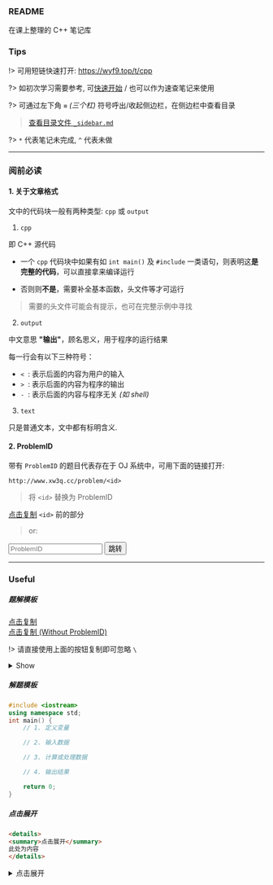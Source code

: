 ### README

在课上整理的 C++ 笔记库

### Tips

!> 可用短链快速打开: https://wyf9.top/t/cpp

?> 如初次学习需要参考, 可[快速开始](quickstart.md) / 也可以作为速查笔记来使用

?> 可通过左下角 `≡` *(三个杠)* 符号呼出/收起侧边栏，在侧边栏中查看目录

> [查看目录文件 `_sidebar.md`](./_sidebar.md)

?> `*` 代表笔记未完成, `^` 代表未做

<!--
no test:
3-1 to 3-6

undone:
3-7 to ...

(include)
-->

---

### **阅前必读**

#### 1. 关于文章格式

文中的代码块一般有两种类型: `cpp` 或 `output`

1. `cpp`

即 C++ 源代码

- 一个 `cpp` 代码块中如果有如 `int main()` 及 `#include` 一类语句，则表明这**是完整的代码**，可以直接拿来编译运行

- 否则则**不是**，需要补全基本函数，头文件等才可运行

> 需要的头文件可能会有提示，也可在完整示例中寻找

2. `output`

中文意思 **"输出"**，顾名思义，用于程序的运行结果

每一行会有以下三种符号：

- `< `: 表示后面的内容为用户的输入
- `> `: 表示后面的内容为程序的输出
- `- `: 表示后面的内容与程序无关 *(如 shell)*

3. `text`

只是普通文本，文中都有标明含义.

#### 2. ProblemID

带有 `ProblemID` 的题目代表存在于 OJ 系统中，可用下面的链接打开:

```
http://www.xw3q.cc/problem/<id>
```

> 将 `<id>` 替换为 ProblemID

<div id="copy-3-id"><a href="javascript:copym('http://www.xw3q.cc/problem/', 'copy-3-id', '复制成功', 1000)">点击复制</a> <code>&lt;id&gt;</code> 前的部分</div>

> or:

<!-- script is in index: #1 p_note_cpp_readme_jump() -->

<input type="number" id="inputBox" name="inputBox" placeholder="ProblemID">
<button onclick="p_note_cpp_readme_jump()">跳转</button>

---

### Useful

##### 题解模板

<div id="copy-1"><a href="javascript:copym('**ProblemID**: ``\n\n**程序名**: \n\n**题目描述**: \n\n**输入**: \n\n**输出**: \n\n**样例输入**:\n```text\n\n```\n\n**样例输出**:\n```text\n\n```', 'copy-1', '复制成功', 1000)">点击复制</a></div>

<div id="copy-2"><a href="javascript:copym('**程序名**: \n\n**题目描述**: \n\n**输入**: \n\n**输出**: \n\n**样例输入**:\n```text\n\n```\n\n**样例输出**:\n```text\n\n```', 'copy-2', '复制成功', 1000)">点击复制 (Without ProblemID)</a></div>

!> 请直接使用上面的按钮复制即可忽略 `\`

<details>
<summary>Show</summary>

```md
**ProblemID**: ``

**程序名**: 

**题目描述**: 

**输入**: 

**输出**: 

**样例输入**:

\`\`\`text

\`\`\`

**样例输出**:

\`\`\`text

\`\`\`

```

</details>

##### 解题模板

```cpp
#include <iostream>
using namespace std;
int main() {
    // 1. 定义变量

    // 2. 输入数据

    // 3. 计算或处理数据

    // 4. 输出结果

    return 0;
}
```

##### 点击展开

```md
<details>
<summary>点击展开</summary>
此处为内容
</details>
```

<details>
<summary>点击展开</summary>
此处为内容
</details>